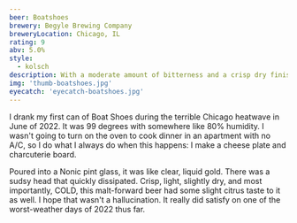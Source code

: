 ```yaml
---
beer: Boatshoes
brewery: Begyle Brewing Company
breweryLocation: Chicago, IL
rating: 9
abv: 5.0%
style:
  - kolsch
description: With a moderate amount of bitterness and a crisp dry finish, this light, malt-forward Kölsch is made for leisure. It might be what a fool believes, but we think that peaceful, easy feeling is more of a mindset than anything a rich girl can buy.
img: 'thumb-boatshoes.jpg'
eyecatch: 'eyecatch-boatshoes.jpg'
---
```


I drank my first can of Boat Shoes during the terrible Chicago heatwave in June of 2022. It was 99 degrees with somewhere like 80% humidity. I wasn't going to turn on the oven to cook dinner in an apartment with no A/C, so I do what I always do when this happens: I make a cheese plate and charcuterie board.
 
Poured into a Nonic pint glass, it was like clear, liquid gold. There was a sudsy head that quickly dissipated. Crisp, light, slightly dry, and most importantly, COLD, this malt-forward beer had some slight citrus taste to it as well. I hope that wasn't a hallucination. It really did satisfy on one of the worst-weather days of 2022 thus far.